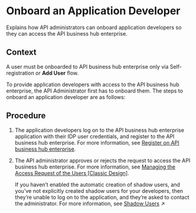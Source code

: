 <!-- loio786d107e1dbf414ca15ae9ddb2cb49e6 -->

# Onboard an Application Developer

Explains how API administrators can onboard application developers so they can access the API business hub enterprise.



## Context

A user must be onboarded to API business hub enterprise only via Self-registration or **Add User** flow.

To provide application developers with access to the API business hub enterprise, the API Administrator first has to onboard them. The steps to onboard an application developer are as follows:



## Procedure

1.  The application developers log on to the API business hub enterprise application with their IDP user credentials, and register to the API business hub enterprise. For more information, see [Register on API business hub enterprise](register-on-api-business-hub-enterprise-c85fafe.md).

2.  The API administrator approves or rejects the request to access the API business hub enterprise. For more information, see [Managing the Access Request of the Users \[Classic Design\]](managing-the-access-request-of-the-users-classic-design-5b3e2f6.md).

    If you haven’t enabled the automatic creation of shadow users, and you've not explicitly created shadow users for your developers, then they’re unable to log on to the application, and they’re asked to contact the administrator. For more information, see [Shadow Users](https://help.sap.com/viewer/38c3df3f8da44a809f937220b3579607/Cloud/en-US/a0f5fe580ed846ca95f8601678509add.html "Whenever a user authenticates at an application in your subaccount using any identity provider, it’s essential that user-related data provided by the identity provider is stored in the form of shadow users.") :arrow_upper_right:


